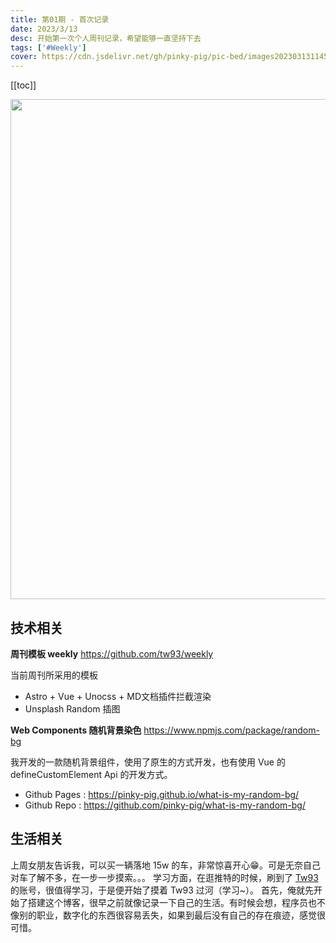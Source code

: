 ```yaml
---
title: 第01期 - 首次记录
date: 2023/3/13
desc: 开始第一次个人周刊记录，希望能够一直坚持下去
tags: ['#Weekly']
cover: https://cdn.jsdelivr.net/gh/pinky-pig/pic-bed/images20230313114545.png
---
```


[[toc]]

<img src="https://cdn.jsdelivr.net/gh/pinky-pig/pic-bed/images20230313114545.png" width=800 />

## 技术相关

**周刊模板 weekly**
<https://github.com/tw93/weekly>

当前周刊所采用的模板

- Astro + Vue + Unocss + MD文档插件拦截渲染
- Unsplash Random 插图

**Web Components 随机背景染色**
<https://www.npmjs.com/package/random-bg>

我开发的一款随机背景组件，使用了原生的方式开发，也有使用 Vue 的 defineCustomElement Api 的开发方式。

- Github Pages : <https://pinky-pig.github.io/what-is-my-random-bg/>
- Github Repo : <https://github.com/pinky-pig/what-is-my-random-bg/>

## 生活相关

上周女朋友告诉我，可以买一辆落地 15w 的车，非常惊喜开心😁。可是无奈自己对车了解不多，在一步一步摸索。。。
学习方面，在逛推特的时候，刷到了 [Tw93](https://github.com/tw93) 的账号，很值得学习，于是便开始了摸着 Tw93 过河（学习~）。
首先，俺就先开始了搭建这个博客，很早之前就像记录一下自己的生活。有时候会想，程序员也不像别的职业，数字化的东西很容易丢失，如果到最后没有自己的存在痕迹，感觉很可惜。
